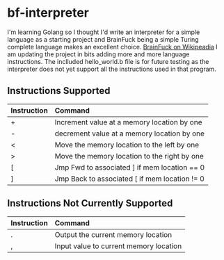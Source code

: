 # bf-interpreter
I'm learning Golang so I thought I'd write an interpreter for a simple language as a starting project and BrainFuck being a simple Turing complete language makes an excellent choice.
[BrainFuck on Wikipeadia](https://en.wikipedia.org/wiki/Brainfuck)
I am updating the project in bits adding more and more language instructions.  The inclluded hello_world.b file is for future testing as the interpreter does not yet support all the instructions used in that program.

## Instructions Supported
| Instruction | Command                                             |
|:------------|:----------------------------------------------------|
|    +        | Increment value at a memory location by one         |
|    -        | decrement value at a memory location by one         |
|    <        | Move the memory location to the left by one         |
|    >        | Move the memory location to the right by one        |
|    [        | Jmp Fwd to associated ] if mem location == 0        |
|    ]        | Jmp Back to associated [ if mem location != 0       |

## Instructions Not Currently Supported
| Instruction | Command                                             |
|:------------|:----------------------------------------------------|
|    .        | Output the current memory location                  |
|    ,        | Input value to current memory location              |
